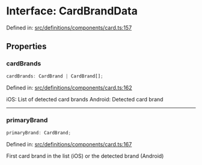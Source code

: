 # Interface: CardBrandData

Defined in: [src/definitions/components/card.ts:157](https://github.com/Fiksuruoka-fi/capacitor-adyen/blob/ec0298b54122e01d83010c917a8a16a8b41bbdb4/src/definitions/components/card.ts#L157)

## Properties

### cardBrands

```ts
cardBrands: CardBrand | CardBrand[];
```

Defined in: [src/definitions/components/card.ts:162](https://github.com/Fiksuruoka-fi/capacitor-adyen/blob/ec0298b54122e01d83010c917a8a16a8b41bbdb4/src/definitions/components/card.ts#L162)

iOS: List of detected card brands
Android: Detected card brand

***

### primaryBrand

```ts
primaryBrand: CardBrand;
```

Defined in: [src/definitions/components/card.ts:167](https://github.com/Fiksuruoka-fi/capacitor-adyen/blob/ec0298b54122e01d83010c917a8a16a8b41bbdb4/src/definitions/components/card.ts#L167)

First card brand in the list (iOS) or the detected brand (Android)
